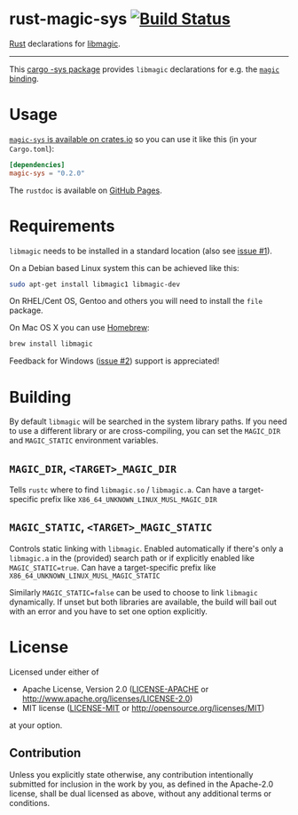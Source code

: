 rust-magic-sys [![Build Status](https://travis-ci.org/robo9k/rust-magic-sys.svg?branch=master)](https://travis-ci.org/robo9k/rust-magic-sys)
==============

[Rust](http://www.rust-lang.org/) declarations for [libmagic](http://darwinsys.com/file/).

---

This [cargo -sys package](http://doc.crates.io/build-script.html#*-sys-packages) provides `libmagic` declarations for e.g. the [`magic` binding](https://github.com/robo9k/rust-magic).


# Usage

[`magic-sys` is available on crates.io](https://crates.io/crates/magic-sys) so you can use it like this (in your `Cargo.toml`):

```toml
[dependencies]
magic-sys = "0.2.0"
```

The `rustdoc` is available on [GitHub Pages](https://robo9k.github.io/rust-magic-sys/magic_sys/).

# Requirements

`libmagic` needs to be installed in a standard location (also see [issue #1](https://github.com/robo9k/rust-magic-sys/issues/1)).

On a Debian based Linux system this can be achieved like this:
```sh
sudo apt-get install libmagic1 libmagic-dev
```

On RHEL/Cent OS, Gentoo and others you will need to install the `file` package.


On Mac OS X you can use [Homebrew](http://brew.sh/):
```sh
brew install libmagic
```

Feedback for Windows ([issue #2](https://github.com/robo9k/rust-magic-sys/issues/2)) support is appreciated!

# Building

By default `libmagic` will be searched in the system library paths. If you need to use a different library or are cross-compiling, you can set the `MAGIC_DIR` and `MAGIC_STATIC` environment variables.

## `MAGIC_DIR`, `<TARGET>_MAGIC_DIR`
Tells `rustc` where to find `libmagic.so` / `libmagic.a`. Can have a target-specific prefix like `X86_64_UNKNOWN_LINUX_MUSL_MAGIC_DIR`

## `MAGIC_STATIC`, `<TARGET>_MAGIC_STATIC`
Controls static linking with `libmagic`. Enabled automatically if there's only a `libmagic.a` in the (provided) search path or if explicitly enabled like `MAGIC_STATIC=true`. Can have a target-specific prefix like `X86_64_UNKNOWN_LINUX_MUSL_MAGIC_STATIC`

Similarly `MAGIC_STATIC=false` can be used to choose to link `libmagic` dynamically.
If unset but both libraries are available, the build will bail out with an error and you have to set one option explicitly.

# License

Licensed under either of
 * Apache License, Version 2.0 ([LICENSE-APACHE](LICENSE-APACHE) or http://www.apache.org/licenses/LICENSE-2.0)
 * MIT license ([LICENSE-MIT](LICENSE-MIT) or http://opensource.org/licenses/MIT)

at your option.

## Contribution

Unless you explicitly state otherwise, any contribution intentionally submitted
for inclusion in the work by you, as defined in the Apache-2.0 license, shall be dual licensed as above, without any
additional terms or conditions.
